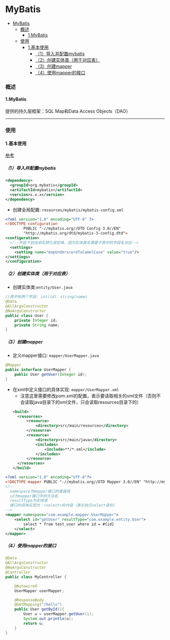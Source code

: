 # MyBatis

<!-- @import "[TOC]" {cmd="toc" depthFrom=1 depthTo=6 orderedList=false} -->
<!-- code_chunk_output -->

- [MyBatis](#mybatis)
    - [概述](#概述)
      - [1.MyBatis](#1mybatis)
    - [使用](#使用)
      - [1.基本使用](#1基本使用)
        - [（1）导入并配置mybatis](#1导入并配置mybatis)
        - [（2）创建实体类（用于对应表）](#2创建实体类用于对应表)
        - [（3）创建mapper](#3创建mapper)
        - [（4）使用mapper的接口](#4使用mapper的接口)

<!-- /code_chunk_output -->

### 概述

#### 1.MyBatis

提供的持久层框架：SQL Map和Data Access Objects（DAO）

***

### 使用

#### 1.基本使用

[参考](https://mybatis.org/mybatis-3/getting-started.html)

##### （1）导入并配置mybatis
```xml
<dependency>
  <groupId>org.mybatis</groupId>
  <artifactId>mybatis</artifactId>
  <version>x.x.x</version>
</dependency>
```

* 创建全局配置: `resources/mybatis/mybatis-config.xml`
```xml
<?xml version="1.0" encoding="UTF-8" ?>
<!DOCTYPE configuration
        PUBLIC "-//mybatis.org//DTD Config 3.0//EN"
        "http://mybatis.org/dtd/mybatis-3-config.dtd">
<configuration>
  <!--开启下划线命名转化成驼峰，因为实体类名需要于表中的字段名对应-->
  <settings>
    <setting name="mapUnderscoreToCamelCase" value="true"/>
</settings>
</configuration>
```

##### （2）创建实体类（用于对应表）

* 创建实体类:`entity/User.java`
```java
//表中有两个字段: int(id)、string(name)
@Data
@AllArgsConstructor
@NoArgsConstructor
public class User {
    private Integer id;
    private String name;
}
```

##### （3）创建mapper

* 定义mapper接口: `mapper/UserMapper.java`
```java
@Mapper
public interface UserMapper {
    public User getUser(Integer id);
}
```

* 在xml中定义接口的具体实现: `mapper/UserMapper.xml`
  * 注意这里需要修改pom.xml的配置，表示要读取相关的xml文件（否则不会读取java目录下的xml文件，只会读取resources目录下的）
  ```xml
  <build>
    <resources>
        <resource>
            <directory>src/main/resources</directory>
        </resource>
        <resource>
            <directory>src/main/java</directory>
            <includes>
                <include>**/*.xml</include>
            </includes>
        </resource>
    </resources>
  </build>
  ```

```xml
<?xml version="1.0" encoding="UTF-8"?>
<!DOCTYPE mapper PUBLIC "-//mybatis.org//DTD Mapper 3.0//EN" "http://mybatis.org/dtd/mybatis-3-mapper.dtd">
<!--
  namespace为mapper接口的类路径
  id为mapper接口中的方法名
  resultType为实体类
  接口的具体实现为：<select>的内容（表示执行select语句）
-->
<mapper namespace="com.example.mapper.UserMapper">
    <select id="getUser" resultType="com.example.entity.User">
        select * from test_user where id = #{id}
    </select>
</mapper>
```

##### （4）使用mapper的接口
```java
@Data
@AllArgsConstructor
@NoArgsConstructor
@Controller
public class MyController {

    @Autowired
    UserMapper userMapper;

    @ResponseBody
    @GetMapping("/hello")
    public User getById(){
        User u = userMapper.getUser(1);
        System.out.println(u);
        return u;
    }
}
```
